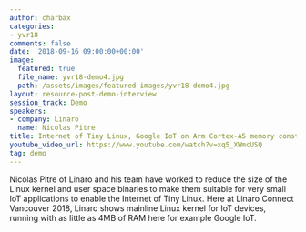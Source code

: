```yaml
---
author: charbax
categories:
- yvr18
comments: false
date: '2018-09-16 09:00:00+00:00'
image:
  featured: true
  file_name: yvr18-demo4.jpg
  path: /assets/images/featured-images/yvr18-demo4.jpg
layout: resource-post-demo-interview
session_track: Demo
speakers:
- company: Linaro
  name: Nicolas Pitre
title: Internet of Tiny Linux, Google IoT on Arm Cortex-A5 memory constrained device
youtube_video_url: https://www.youtube.com/watch?v=xq5_XWmcUSQ
tag: demo
---
```

Nicolas Pitre of Linaro and his team have worked to reduce the size of the Linux kernel and user space binaries to make them suitable for very small IoT applications to enable the Internet of Tiny Linux. Here at Linaro Connect Vancouver 2018, Linaro shows mainline Linux kernel for IoT devices, running with as little as 4MB of RAM here for example Google IoT.